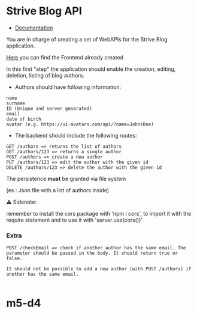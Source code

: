 # Strive Blog API

- [Documentation](https://documenter.getpostman.com/view/7356000/TzRYc4mk)

You are in charge of creating a set of WebAPIs for the Strive Blog application.

[Here](https://github.com/ubeytdemirr/strive-blog-template) you can find the Frontend already created

In this first "step" the application should enable the creation, editing, deletion, listing of blog authors.

- Authors should have following information:

```
name
surname
ID (Unique and server generated)
email
date of birth
avatar (e.g. https://ui-avatars.com/api/?name=John+Doe)

```

- The backend should include the following routes:

```
GET /authors => returns the list of authors
GET /authors/123 => returns a single author
POST /authors => create a new author
PUT /authors/123 => edit the author with the given id
DELETE /authors/123 => delete the author with the given id

```

The persistence **must** be granted via file system

(es.: Json file with a list of authors inside)

⚠️ Sidenote:

remember to install the cors package with 'npm i cors', to import it with the require statement and to use it with 'server.use(cors())'

### Extra

```
POST /checkEmail => check if another author has the same email. The parameter should be passed in the body. It should return true or false.

It should not be possible to add a new author (with POST /authors) if another has the same email.


```

# m5-d4
